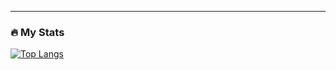 
---

### :fire: My Stats
[![Top Langs](https://github-readme-stats.vercel.app/api/top-langs/?username=DiogoTorrinhas&layout=compact&theme=vision-friendly-dark)](https://github.com/anuraghazra/github-readme-stats)
